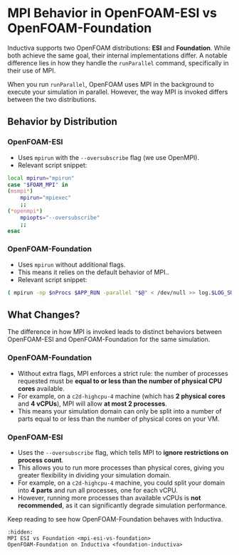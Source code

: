 # MPI Behavior in OpenFOAM-ESI vs OpenFOAM-Foundation

Inductiva supports two OpenFOAM distributions: **ESI** and **Foundation**. While
both achieve the same goal, their internal implementations differ. A notable
difference lies in how they handle the `runParallel` command, specifically in
their use of MPI.

When you run `runParallel`, OpenFOAM uses MPI in the background to execute your
simulation in parallel. However, the way MPI is invoked differs between the two
distributions.

## Behavior by Distribution

### **OpenFOAM-ESI**

* Uses `mpirun` with the `--oversubscribe` flag (we use OpenMPI).
* Relevant script snippet:

```bash
local mpirun="mpirun"
case "$FOAM_MPI" in
(msmpi*)
    mpirun="mpiexec"
    ;;
(*openmpi*)
    mpiopts="--oversubscribe"
    ;;
esac
```

### **OpenFOAM-Foundation**

* Uses `mpirun` without additional flags.
* This means it relies on the default behavior of MPI..
* Relevant script snippet:

```bash
( mpirun -np $nProcs $APP_RUN -parallel "$@" < /dev/null >> log.$LOG_SUFFIX 2>&1 )
```

## What Changes?

The difference in how MPI is invoked leads to distinct behaviors between OpenFOAM-ESI and OpenFOAM-Foundation for the same simulation.

### **OpenFOAM-Foundation**

* Without extra flags, MPI enforces a strict rule: the number of processes requested must be **equal to or less than the number of physical CPU cores** available.
* For example, on a `c2d-highcpu-4` machine (which has **2 physical cores** and **4 vCPUs**), MPI will allow **at most 2 processes**.
* This means your simulation domain can only be split into a number of parts equal to or less than the number of physical cores on your VM.

### **OpenFOAM-ESI**

* Uses the `--oversubscribe` flag, which tells MPI to **ignore restrictions on process count**.
* This allows you to run more processes than physical cores, giving you greater flexibility in dividing your simulation domain.
* For example, on a `c2d-highcpu-4` machine, you could split your domain into **4 parts** and run all processes, one for each vCPU.
* However, running more processes than available vCPUs is **not recommended**, as it can significantly degrade simulation performance.

Keep reading to see how OpenFOAM-Foundation behaves with Inductiva.

```{toctree}
:hidden:
MPI ESI vs Foundation <mpi-esi-vs-foundation>
OpenFOAM-Foundation on Inductiva <foundation-inductiva>
```